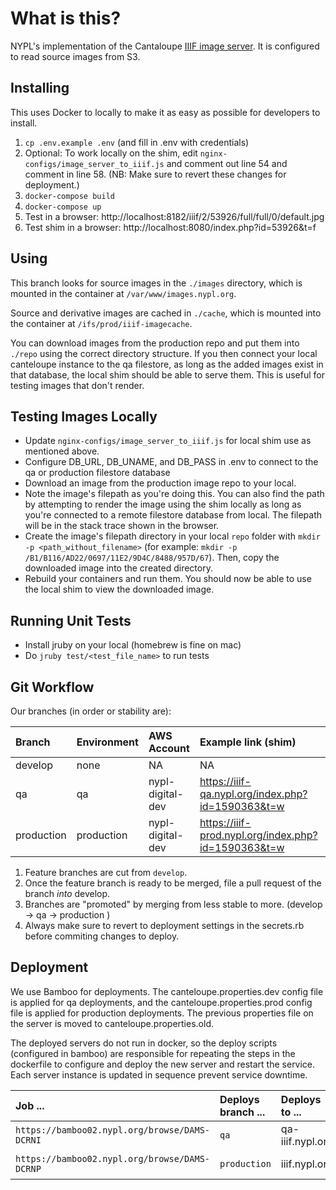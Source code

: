 # What is this?

NYPL's implementation of the Cantaloupe [IIIF image server](https://medusa-project.github.io/cantaloupe/).
It is configured to read source images from S3.

## Installing

This uses Docker to locally to make it as easy as possible for developers to install.

1.  `cp .env.example .env` (and fill in .env with credentials)
2.  Optional: To work locally on the shim, edit `nginx-configs/image_server_to_iiif.js` and comment out line 54 and comment in line 58. (NB: Make sure to revert these changes for deployment.)
3.  `docker-compose build`
4.  `docker-compose up`
4.  Test in a browser: http://localhost:8182/iiif/2/53926/full/full/0/default.jpg
5.  Test shim in a browser: http://localhost:8080/index.php?id=53926&t=f

## Using

This branch looks for source images in the `./images` directory, which is mounted in the container at `/var/www/images.nypl.org`.

Source and derivative images are cached in `./cache`, which is mounted into the container at `/ifs/prod/iiif-imagecache`.

You can download images from the production repo and put them into `./repo` using the correct directory structure. If you then connect your local canteloupe instance to the qa filestore, as long as the added images exist in that database, the local shim should be able to serve them. This is useful for testing images that don't render.

## Testing Images Locally
- Update `nginx-configs/image_server_to_iiif.js` for local shim use as mentioned above.
- Configure DB_URL, DB_UNAME, and DB_PASS in .env to connect to the qa or production filestore database
- Download an image from the production image repo to your local.
- Note the image's filepath as you're doing this. You can also find the path by attempting to render the image using the shim locally as long as you're connected to a remote filestore database from local. The filepath will be in the stack trace shown in the browser.
- Create the image's filepath directory in your local `repo` folder with `mkdir -p <path_without_filename>` (for example: `mkdir -p /B1/B116/AD22/0697/11E2/9D4C/8488/957D/67`). Then, copy the downloaded image into the created directory.
- Rebuild your containers and run them. You should now be able to use the local shim to view the downloaded image.

## Running Unit Tests
- Install jruby on your local (homebrew is fine on mac)
- Do `jruby test/<test_file_name>` to run tests

## Git Workflow

Our branches (in order or stability are):

| Branch     | Environment | AWS Account      | Example link (shim)                                 | Admin Panel                    |
|:-----------|:------------|:-----------------|:----------------------------------------------------|:-------------------------------|
| develop    | none        | NA               | NA                                                  | http://localhost:8182/admin    |
| qa         | qa          | nypl-digital-dev | https://iiif-qa.nypl.org/index.php?id=1590363&t=w   | https://qa-iiif.nypl.org/admin |
| production | production  | nypl-digital-dev | https://iiif-prod.nypl.org/index.php?id=1590363&t=w | https://iiif.nypl.org/admin    |

1. Feature branches are cut from `develop`.
2. Once the feature branch is ready to be merged, file a pull request of the branch _into_ develop.
3. Branches are "promoted" by merging from less stable to more. (develop -> qa -> production )
4. Always make sure to revert to deployment settings in the secrets.rb before commiting changes to deploy.

## Deployment

We use Bamboo for deployments. The canteloupe.properties.dev config file is applied for qa deployments, and the canteloupe.properties.prod config file is applied for production deployments. The previous properties file on the server is moved to canteloupe.properties.old.

The deployed servers do not run in docker, so the deploy scripts (configured in bamboo) are responsible for repeating the steps in the dockerfile to configure and deploy the new server and restart the service. Each server instance is updated in sequence prevent service downtime.

| Job ...                                             | Deploys branch ... | Deploys to ...   | Shim ...           |
|:----------------------------------------------------|:-------------------|:-----------------|:-------------------|
| `https://bamboo02.nypl.org/browse/DAMS-DCRNI`       | `qa`               | qa-iiif.nypl.org | iiif-qa.nypl.org   |
| `https://bamboo02.nypl.org/browse/DAMS-DCRNP`       | `production`       | iiif.nypl.org    | iiif-prod.nypl.org |
